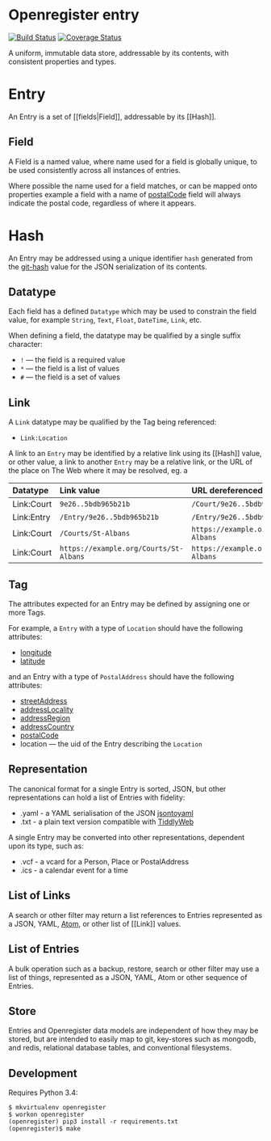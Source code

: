 # Openregister entry

[![Build Status](https://travis-ci.org/openregister/entry.svg?branch=master)](https://travis-ci.org/openregister/entry.svg) [![Coverage Status](https://img.shields.io/coveralls/openregister/entry.svg)](https://coveralls.io/r/openregister/entry)

A uniform, immutable data store, addressable by its contents, with consistent properties and types.

# Entry

An Entry is a set of [[fields|Field]], addressable by its [[Hash]].

## Field ##

A Field is a named value, where name used for a field is globally unique, to be used consistently across all instances of entries.

Where possible the name used for a field matches, or can be mapped onto properties  example a field with a name of [postalCode](http://schema.org/postalCode) field will always indicate the postal code, regardless of where it appears.

# Hash

An Entry may be addressed using a unique identifier `hash` generated from the [git-hash](http://git-scm.com/book/en/v2/Git-Internals-Git-Objects) value for the JSON serialization of its contents.

## Datatype ##

Each field has a defined `Datatype` which may be used to constrain the field value, for example `String`, `Text`, `Float`, `DateTime`, `Link`, etc.

When defining a field, the datatype may be qualified by a single suffix character:

* `!` &mdash; the field is a required value
* `*` &mdash; the field is a list of values
* `#` &mdash; the field is a set of values

## Link

A `Link` datatype may be qualified by the Tag being referenced:

* `Link:Location`

A link to an `Entry` may be identified by a relative link using its [[Hash]] value, or other value, a link to another `Entry` may be a relative link, or the URL of the place on The Web where it may be resolved, eg. a 

Datatype   |  Link value                            | URL dereferenced
:----------|:---------------------------------------|:-------------------------------------------
Link:Court | `9e26..5bdb965b21b`                    | `/Court/9e26..5bdb965b21b`
Link:Entry | `/Entry/9e26..5bdb965b21b`             | `/Entry/9e26..5bdb965b21b`
Link:Court | `/Courts/St-Albans`                    | `https://example.org/Courts/St-Albans`
Link:Court | `https://example.org/Courts/St-Albans` | `https://example.org/Courts/St-Albans`

## Tag ##

The attributes expected for an Entry may be defined by assigning one or more Tags.

For example, a `Entry` with a type of `Location` should have the following attributes:

* [longitude](http://schema.org/longitude)
* [latitude](http://schema.org/latitude)

and an Entry with a type of `PostalAddress` should have the following attributes:

* [streetAddress](http://schema.org/streetAddress)
* [addressLocality](http://schema.org/addressLocality)
* [addressRegion](http://schema.org/addressRegion)
* [addressCountry](http://schema.org/addressCountry)
* [postalCode](http://schema.org/postalCode)
* location &mdash; the uid of the Entry describing the `Location`

## Representation

The canonical format for a single Entry is sorted, JSON, but other representations can hold a list of Entries with fidelity:

* .yaml - a YAML serialisation of the JSON [jsontoyaml](http://jsontoyaml.com/#python)
* .txt - a plain text version compatible with [TiddlyWeb](http://tiddlyweb.org)

A single Entry may be converted into other representations, dependent upon its type, such as:

* .vcf - a vcard for a Person, Place or PostalAddress
* .ics - a calendar event for a time

## List of Links

A search or other filter may return a list references to Entries represented as a JSON, YAML, [Atom](http://en.wikipedia.org/wiki/Atom_(standard)), or other list of [[Link]] values.

## List of Entries

A bulk operation such as a backup, restore, search or other filter may use a list of things, represented as a JSON, YAML, Atom or other sequence of Entries.

## Store

Entries and Openregister data models are independent of how they may be stored, but are intended to easily map to git, key-stores such as mongodb, and redis, relational database tables, and conventional filesystems.

## Development

Requires Python 3.4:

    $ mkvirtualenv openregister
    $ workon openregister
    (openregister) pip3 install -r requirements.txt
    (openregister)$ make
